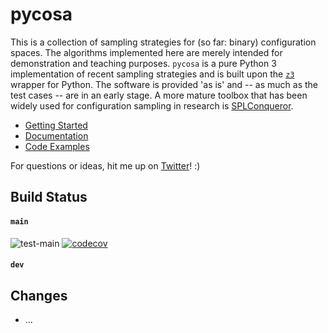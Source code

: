 

# pycosa 
This is a collection of sampling strategies for (so far: binary) configuration spaces. The algorithms implemented here are merely intended for demonstration and teaching purposes. `pycosa` is a pure Python 3 implementation of recent sampling strategies and is built upon the [`z3`](https://ericpony.github.io/z3py-tutorial/guide-examples.htm) wrapper for Python. The software is provided 'as is' and -- as much as the test cases -- are in an early stage. A more mature toolbox that has been widely used for configuration sampling in research is [SPLConqueror](https://github.com/se-sic/SPLConqueror).

* [Getting Started](docs/INSTALL.md)
* [Documentation](docs/DOCUMENTATION.md)
* [Code Examples](docs/EXAMPLES.md)

For questions or ideas, hit me up on [Twitter](https://twitter.com/stefanmbr)! :)

## Build Status
#### `main`
![test-main](https://github.com/smba/pycosa/actions/workflows/test.yml/badge.svg) [![codecov](https://codecov.io/gh/smba/pycosa/branch/main/graph/badge.svg?token=LUVIOPK5B1)](https://codecov.io/gh/smba/pycosa)

#### `dev`

## Changes
* ...
